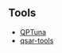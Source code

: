 ## Tools
- [QPTuna](https://github.com/MolecularAI/Qptuna)
- [qsar-tools](https://github.com/dkoes/qsar-tools)